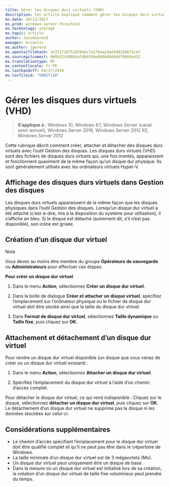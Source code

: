 ```yaml
---
title: Gérer les disques durs virtuels (VHD)
description: Cet article explique comment gérer les disques durs virtuels
ms.date: 10/12/2017
ms.prod: windows-server-threshold
ms.technology: storage
ms.topic: article
author: JasonGerend
manager: brianlic
ms.author: jgerend
ms.openlocfilehash: 2e371710752d59ebc7a1f8aa2dad3d9189872c47
ms.sourcegitcommit: 0d0b32c8986ba7db9536e0b8648d4ddf9b03e452
ms.translationtype: MT
ms.contentlocale: fr-FR
ms.lasthandoff: 04/17/2019
ms.locfileid: "59827110"
---
```

# <a name="manage-virtual-hard-disks-vhd"></a>Gérer les disques durs virtuels (VHD)

> **S’applique à :** Windows 10, Windows 8.1, Windows Server (canal semi-annuel), Windows Server 2016, Windows Server 2012 R2, Windows Server 2012

Cette rubrique décrit comment créer, attacher et détacher des disques durs virtuels avec l’outil Gestion des disques. Les disques durs virtuels (VHD) sont des fichiers de disques durs virtuels qui, une fois montés, apparaissent et fonctionnent quasiment de la même façon qu’un disque dur physique. Ils sont généralement utilisés avec les ordinateurs virtuels Hyper-V. 

## <a name="viewing-vhds-in-disk-management"></a>Affichage des disques durs virtuels dans Gestion des disques

Les disques durs virtuels apparaissent de la même façon que les disques physiques dans l’outil Gestion des disques. Lorsqu’un disque dur virtuel a été attaché (c’est-à-dire, mis à la disposition du système pour utilisation), il s’affiche en bleu. Si le disque est détaché (autrement dit, s’il n’est pas disponible), son icône est grisée.

## <a name="creating-a-vhd"></a>Création d’un disque dur virtuel

> [!NOTE]
> Vous devez au moins être membre du groupe **Opérateurs de sauvegarde** ou **Administrateurs** pour effectuer ces étapes.

**Pour créer un disque dur virtuel**

1.  Dans le menu **Action**, sélectionnez **Créer un disque dur virtuel**.

2.  Dans la boîte de dialogue **Créer et attacher un disque virtuel**, spécifiez l’emplacement sur l’ordinateur physique où le fichier de disque dur virtuel doit être stocké ainsi que la taille du disque dur virtuel.

3.  Dans **Format de disque dur virtuel**, sélectionnez **Taille dynamique** ou **Taille fixe**, puis cliquez sur **OK**.

## <a name="attaching-and-detaching-a-vhd"></a>Attachement et détachement d’un disque dur virtuel

Pour rendre un disque dur virtuel disponible (un disque que vous venez de créer ou un disque dur virtuel existant) : 

1. Dans le menu **Action**, sélectionnez **Attacher un disque dur virtuel**.

2. Spécifiez l’emplacement du disque dur virtuel à l’aide d’un chemin d’accès complet.

Pour détacher le disque dur virtuel, ce qui rend indisponible : Cliquez sur le disque, sélectionnez **détacher un disque dur virtuel**, puis cliquez sur **OK**. Le détachement d’un disque dur virtuel ne supprime pas le disque ni les données stockées sur celui-ci.

## <a name="additional-considerations"></a>Considérations supplémentaires

-   Le chemin d’accès spécifiant l’emplacement pour le disque dur virtuel doit être qualifié complet et qu’il ne peut pas être dans le \\répertoire de Windows.
-   La taille minimale d’un disque dur virtuel est de 3 mégaoctets (Mo).
-   Un disque dur virtuel peut uniquement être un disque de base.
-   Dans la mesure où un disque dur virtuel est initialisé lors de sa création, la création d’un disque dur virtuel de taille fixe volumineux peut prendre du temps.
